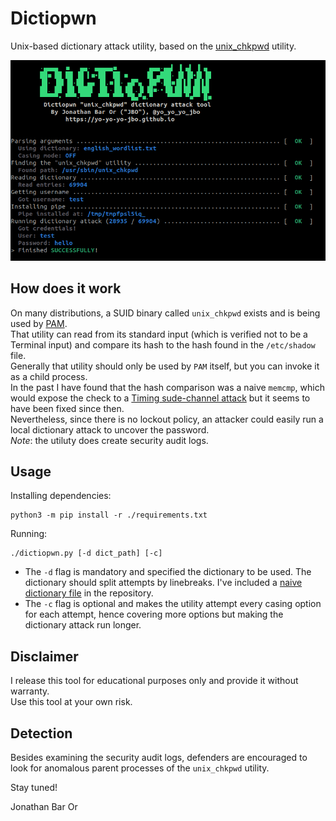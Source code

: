 # Dictiopwn
Unix-based dictionary attack utility, based on the [unix_chkpwd](https://linux.die.net/man/8/unix_chkpwd) utility.

![Dictpiown](logo.png)

## How does it work
On many distributions, a SUID binary called `unix_chkpwd` exists and is being used by [PAM](https://en.m.wikipedia.org/wiki/Linux_PAM).  
That utility can read from its standard input (which is verified not to be a Terminal input) and compare its hash to the hash found in the `/etc/shadow` file.  
Generally that utility should only be used by `PAM` itself, but you can invoke it as a child process.  
In the past I have found that the hash comparison was a naive `memcmp`, which would expose the check to a [Timing sude-channel attack](https://en.m.wikipedia.org/wiki/Timing_attack) but it seems to have been fixed since then.  
Nevertheless, since there is no lockout policy, an attacker could easily run a local dictionary attack to uncover the password.  
*Note*: the utiluty does create security audit logs.

## Usage
Installing dependencies:
```shell
python3 -m pip install -r ./requirements.txt
```

Running:
```
./dictiopwn.py [-d dict_path] [-c]
```
- The `-d` flag is mandatory and specified the dictionary to be used. The dictionary should split attempts by linebreaks. I've included a [naive dictionary file](english_wordlist.txt) in the repository.
- The `-c` flag is optional and makes the utility attempt every casing option for each attempt, hence covering more options but making the dictionary attack run longer.

## Disclaimer
I release this tool for educational purposes only and provide it without warranty.  
Use this tool at your own risk.

## Detection
Besides examining the security audit logs, defenders are encouraged to look for anomalous parent processes of the `unix_chkpwd` utility.

Stay tuned!

Jonathan Bar Or
